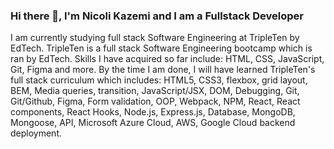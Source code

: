 ### Hi there 👋, I'm Nicoli Kazemi and I am a Fullstack Developer

I am currently studying full stack Software Engineering at TripleTen by EdTech. TripleTen is a full stack Software Engineering bootcamp which is ran by EdTech. Skills I have acquired so far include: HTML, CSS, JavaScript, Git, Figma and more. By the time I am done, I will have learned TripleTen's full stack curriculum which includes: HTML5, CSS3, flexbox, grid layout, BEM, Media queries, transition, JavaScript/JSX, DOM, Debugging, Git, Git/Github, Figma, Form validation, OOP, Webpack, NPM, React, React components, React Hooks, Node.js, Express.js, Database, MongoDB, Mongoose, API, Microsoft Azure Cloud, AWS, Google Cloud backend deployment.

